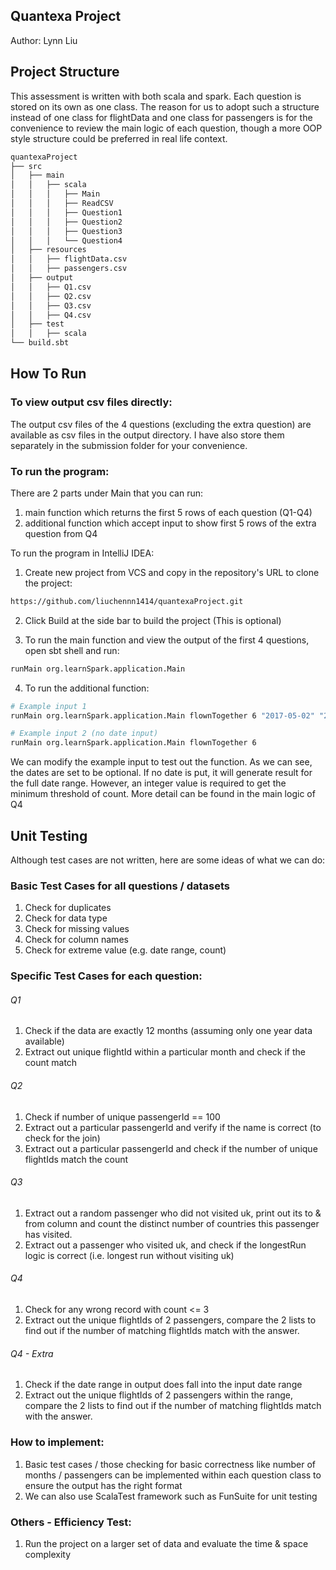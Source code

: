 Quantexa Project 
---
Author: Lynn Liu 

## Project Structure
This assessment is written with both scala and spark. Each question is stored on its own as one class. 
The reason for us to adopt such a structure instead of one class for flightData and one class for passengers is for the convenience to review the main logic of each question, though a more OOP style structure could be preferred in real life context. 

```bash
quantexaProject
├── src
│   ├── main
│   │   ├── scala
│   │   │   ├── Main
│   │   │   ├── ReadCSV
│   │   │   ├── Question1
│   │   │   ├── Question2
│   │   │   ├── Question3
│   │   │   └── Question4
│   ├── resources
│   │   ├── flightData.csv
│   │   ├── passengers.csv
│   ├── output
│   │   ├── Q1.csv
│   │   ├── Q2.csv
│   │   ├── Q3.csv
│   │   ├── Q4.csv
│   ├── test
│   │   ├── scala
└── build.sbt
```

## How To Run 
### To view output csv files directly: 
The output csv files of the 4 questions (excluding the extra question) are available as csv files in the output directory. I have also store them separately in the submission folder for your convenience. 

### To run the program: 
There are 2 parts under Main that you can run: 
1. main function which returns the first 5 rows of each question (Q1-Q4)
2. additional function which accept input to show first 5 rows of the extra question from Q4 

To run the program in IntelliJ IDEA: 
1. Create new project from VCS and copy in the repository's URL to clone the project: 
```bash
https://github.com/liuchennn1414/quantexaProject.git
```

2. Click Build at the side bar to build the project (This is optional)

3. To run the main function and view the output of the first 4 questions, open sbt shell and run: 
```bash
runMain org.learnSpark.application.Main
```

4. To run the additional function: 

```bash
# Example input 1
runMain org.learnSpark.application.Main flownTogether 6 "2017-05-02" "2017-11-11"
```

```bash
# Example input 2 (no date input)
runMain org.learnSpark.application.Main flownTogether 6 
```
We can modify the example input to test out the function. 
As we can see, the dates are set to be optional. If no date is put, it will generate result for the full date range. However, an integer value is required to get the minimum threshold of count. More detail can be found in the main logic of Q4

## Unit Testing 
Although test cases are not written, here are some ideas of what we can do:
### Basic Test Cases for all questions / datasets
1. Check for duplicates 
2. Check for data type
3. Check for missing values 
4. Check for column names 
5. Check for extreme value (e.g. date range, count)

### Specific Test Cases for each question: 
###### Q1 
1. Check if the data are exactly 12 months (assuming only one year data available)
2. Extract out unique flightId within a particular month and check if the count match
###### Q2
1. Check if number of unique passengerId == 100
2. Extract out a particular passengerId and verify if the name is correct (to check for the join)
3. Extract out a particular passengerId and check if the number of unique flightIds match the count
###### Q3
1. Extract out a random passenger who did not visited uk, print out its to & from column and count the distinct number of countries this passenger has visited. 
2. Extract out a passenger who visited uk, and check if the longestRun logic is correct (i.e. longest run without visiting uk)
###### Q4
1. Check for any wrong record with count <= 3
2. Extract out the unique flightIds of 2 passengers, compare the 2 lists to find out if the number of matching flightIds match with the answer. 
###### Q4 - Extra 
1. Check if the date range in output does fall into the input date range 
2. Extract out the unique flightIds of 2 passengers within the range, compare the 2 lists to find out if the number of matching flightIds match with the answer.

### How to implement: 
1. Basic test cases / those checking for basic correctness like number of months / passengers can be implemented within each question class to ensure the output has the right format
2. We can also use ScalaTest framework such as FunSuite for unit testing 

### Others - Efficiency Test: 
1. Run the project on a larger set of data and evaluate the time & space complexity 






